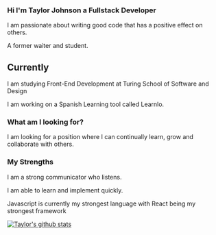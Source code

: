 <!--
**taylorjohnson141/taylorjohnson141** is a ✨ _special_ ✨ repository because its `README.md` (this file) appears on your GitHub profile.

Here are some ideas to get you started:

- 🔭 I’m currently working on ...
- 🌱 I’m currently learning ...
- 👯 I’m looking to collaborate on ...
- 🤔 I’m looking for help with ...
- 💬 Ask me about ...
- 📫 How to reach me: ...
- 😄 Pronouns: ...
- ⚡ Fun fact: ...
-->
### Hi I'm Taylor Johnson a Fullstack Developer

I am passionate about writing good code that has a positive effect on others.

A former waiter and student.


## Currently 

I am studying Front-End Development at Turing School of Software and Design

I am working on a Spanish Learning tool called Learnlo.

### What am I looking for?

I am looking for a position where I can continually learn, grow and collaborate with others.


### My Strengths

I am a strong communicator who listens. 

I am able to learn and implement quickly.

Javascript is currently my strongest language with React being my strongest framework

[![Taylor's github stats](https://github-readme-stats.vercel.app/api?username=taylorjohnson141)](https://github.com/anuraghazra/github-readme-stats&show_icons=true&theme=dracula)




